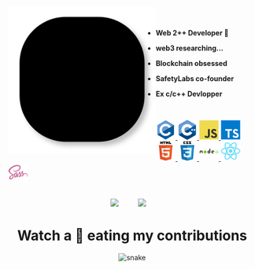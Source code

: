 
<img src="https://github.com/Aissam4/Aissam4/blob/main/lines.svg" align="left" width="300" alt="Aissam4"/>

        
-  **Web 2++ Developer 🚀**

- **web3 researching...**

-  **Blockchain obsessed**

- **SafetyLabs co-founder**

-  **Ex c/c++ Devlopper**

   <br />
<p align=""> 
   <a href="https://www.cprogramming.com/" target="_blank"
    rel="noreferrer"> <img src="https://raw.githubusercontent.com/devicons/devicon/master/icons/c/c-original.svg"
      alt="c" width="40" height="40" /> </a>
   <a href="https://en.cppreference.com/" target="_blank" rel="noreferrer">
    <img src="https://raw.githubusercontent.com/devicons/devicon/master/icons/cplusplus/cplusplus-original.svg"
      alt="cplusplus" width="40" height="40" /> </a>
   <a href="https://developer.mozilla.org/en-US/docs/Web/JavaScript" target="_blank" rel="noreferrer"> <img
      src="https://github.com/devicons/devicon/blob/master/icons/javascript/javascript-original.svg"
      alt="nodejs" width="40" height="40" /> </a>
   <a href="https://www.typescriptlang.org/docs/" target="_blank" rel="noreferrer"> <img
      src="https://github.com/devicons/devicon/blob/master/icons/typescript/typescript-original.svg"
      alt="nodejs" width="40" height="40" /> </a>
   <a href="https://pandas.pydata.org/" target="_blank" rel="noreferrer"></a>
   <a href="https://pandas.pydata.org/" target="_blank" rel="noreferrer"></a>
   <a href="https://developer.mozilla.org/en-US/docs/Web/HTML" target="_blank" rel="noreferrer"> <img
      src="https://raw.githubusercontent.com/devicons/devicon/master/icons/html5/html5-original-wordmark.svg"
      alt="html5" width="40" height="40" /> </a>
   <a href="https://www.w3schools.com/css/" target="_blank"
    rel="noreferrer"> <img
      src="https://raw.githubusercontent.com/devicons/devicon/master/icons/css3/css3-original-wordmark.svg" alt="css3"
      width="40" height="40" /> </a>
   <a href="https://kotlinlang.org" target="_blank" rel="noreferrer">
      <a href="https://nodejs.org" target="_blank" rel="noreferrer"> <img
      src="https://raw.githubusercontent.com/devicons/devicon/master/icons/nodejs/nodejs-original-wordmark.svg"
      alt="nodejs" width="40" height="40" /> </a> <a href="https://pandas.pydata.org/" target="_blank" rel="noreferrer"></a>
    <a href="https://reactjs.org" target="_blank" rel="noreferrer"> <img
      src="https://github.com/devicons/devicon/blob/master/icons/react/react-original.svg"
      alt="nodejs" width="40" height="40" /> </a> <a href="https://pandas.pydata.org/" target="_blank" rel="noreferrer"></a>
    <a href="https://sass-lang.com/documentation/" target="_blank" rel="noreferrer"> <img
      src="https://github.com/devicons/devicon/blob/master/icons/sass/sass-original.svg"
      alt="nodejs" width="40" height="40" /> </a> <a href="https://pandas.pydata.org/" target="_blank" rel="noreferrer"></a>
  <br/>
</details>
<br />
<p align="center">
  <a href="mailto:aissambarchil75@gmail.com?subject=Olá%20Bruno%20Tacca"><img src="https://img.shields.io/badge/gmail-%23D14836.svg?&style=for-the-badge&logo=gmail&logoColor=white" /></a>&nbsp;&nbsp;&nbsp;&nbsp;
  &nbsp;&nbsp;&nbsp;&nbsp;
  <a href="https://www.linkedin.com/in/aissam-barchil-846408211/"><img src="https://img.shields.io/badge/linkedin-%230077B5.svg?&style=for-the-badge&logo=linkedin&logoColor=white" /></a>&nbsp;&nbsp;&nbsp;&nbsp;

<h1 align = 'Center'>Watch a 🐍 eating my contributions</h1>
<p align="center">
  <img src="https://github.com/akshitagupta15june/akshitagupta15june/blob/output/github-contribution-grid-snake.svg" alt="snake"></center>
</p>
